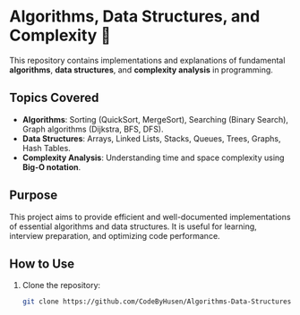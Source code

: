 # Algorithms, Data Structures, and Complexity 🚀

This repository contains implementations and explanations of fundamental **algorithms**, **data structures**, and **complexity analysis** in programming.  

## Topics Covered  


- **Algorithms**: Sorting (QuickSort, MergeSort), Searching (Binary Search), Graph algorithms (Dijkstra, BFS, DFS).  
- **Data Structures**: Arrays, Linked Lists, Stacks, Queues, Trees, Graphs, Hash Tables.  
- **Complexity Analysis**: Understanding time and space complexity using **Big-O notation**.  

## Purpose  
This project aims to provide efficient and well-documented implementations of essential algorithms and data structures. It is useful for learning, interview preparation, and optimizing code performance.  

## How to Use  
1. Clone the repository:  
   ```sh
   git clone https://github.com/CodeByHusen/Algorithms-Data-Structures-and-Complexity.git
